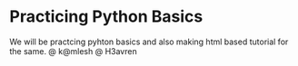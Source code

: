 # Practicing Python Basics
We will be practcing pyhton basics and also making html based tutorial for the same.
@ k@mlesh
@ H3avren


